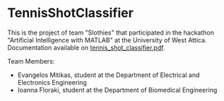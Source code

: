 # TennisShotClassifier
This is the project of team "Slothies" that participated in the hackathon "Artificial Intelligence with MATLAB" at the University of West Attica.
Documentation available on [tennis_shot_classifier.pdf](./tennis_shot_classifier.pdf).

Team Members:
- Evangelos Mitikas, student at the Department of Electrical and Electronics Engineering
- Ioanna Floraki, student at the Department of Biomedical Engineering
